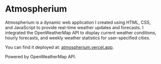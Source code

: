 # Atmospherium
Atmospherium is a dynamic web application I created using HTML, CSS, and JavaScript to provide real-time weather updates and forecasts. I integrated the OpenWeatherMap API to display current weather conditions, hourly forecasts, and weekly weather statistics for user-specified cities.

You can find it deployed at: [atmospherium.vercel.app](atmoshperium.vercel.app).

Powered by OpenWeatherMap API.
